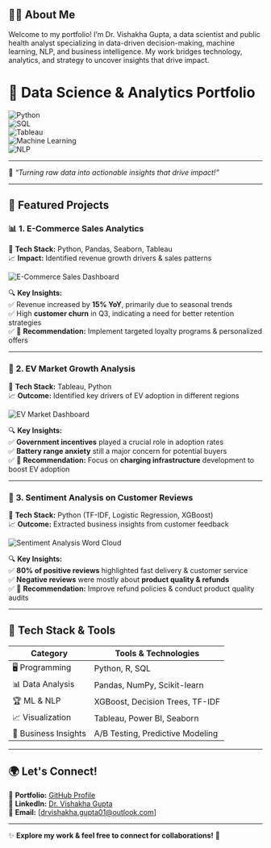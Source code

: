 ## 👩‍💻 **About Me**  

Welcome to my portfolio! I’m Dr. Vishakha Gupta, a data scientist and public health analyst specializing in data-driven decision-making, machine learning, NLP, and business intelligence. My work bridges technology, analytics, and strategy to uncover insights that drive impact.

# 🚀 Data Science & Analytics Portfolio  

![Python](https://img.shields.io/badge/Python-3670A0?style=for-the-badge&logo=python&logoColor=white)  
![SQL](https://img.shields.io/badge/SQL-CC2927?style=for-the-badge&logo=microsoft-sql-server&logoColor=white)  
![Tableau](https://img.shields.io/badge/Tableau-E97627?style=for-the-badge&logo=tableau&logoColor=white)  
![Machine Learning](https://img.shields.io/badge/Machine%20Learning-0077b5?style=for-the-badge&logo=scikitlearn&logoColor=white)  
![NLP](https://img.shields.io/badge/NLP-FF5733?style=for-the-badge&logo=spacy&logoColor=white)  

---

📢 *“Turning raw data into actionable insights that drive impact!”*  

---

## 📌 **Featured Projects**  

### 📊 **1. E-Commerce Sales Analytics**  
📌 **Tech Stack:** Python, Pandas, Seaborn, Tableau  
📈 **Impact:** Identified revenue growth drivers & sales patterns  

![E-Commerce Sales Dashboard](https://your-image-link-here.com)  

🔍 **Key Insights:**  
✅ Revenue increased by **15% YoY**, primarily due to seasonal trends  
✅ High **customer churn** in Q3, indicating a need for better retention strategies  
✅ 📌 **Recommendation:** Implement targeted loyalty programs & personalized offers  

---

### 🚗 **2. EV Market Growth Analysis**  
📌 **Tech Stack:** Tableau, Python  
📈 **Outcome:** Identified key drivers of EV adoption in different regions  

![EV Market Dashboard](https://your-image-link-here.com)  

🔍 **Key Insights:**  
✅ **Government incentives** played a crucial role in adoption rates  
✅ **Battery range anxiety** still a major concern for potential buyers  
✅ 📌 **Recommendation:** Focus on **charging infrastructure** development to boost EV adoption  

---

### 💬 **3. Sentiment Analysis on Customer Reviews**  
📌 **Tech Stack:** Python (TF-IDF, Logistic Regression, XGBoost)  
📈 **Outcome:** Extracted business insights from customer feedback  

![Sentiment Analysis Word Cloud](https://your-image-link-here.com)  

🔍 **Key Insights:**  
✅ **80% of positive reviews** highlighted fast delivery & customer service  
✅ **Negative reviews** were mostly about **product quality & refunds**  
✅ 📌 **Recommendation:** Improve refund policies & conduct product quality audits  

---

## 🚀 **Tech Stack & Tools**  

| **Category**        | **Tools & Technologies** |
|----------------------|-------------------------|
| 🖥️ Programming      | Python, R, SQL           |
| 📊 Data Analysis    | Pandas, NumPy, Scikit-learn |
| 🏆 ML & NLP        | XGBoost, Decision Trees, TF-IDF |
| 📈 Visualization    | Tableau, Power BI, Seaborn |
| 🔬 Business Insights | A/B Testing, Predictive Modeling |

---

## 🌍 **Let's Connect!**  

📌 **Portfolio:** [GitHub Profile](https://github.com/dr-vishakha-gupta)  
📌 **LinkedIn:** [Dr. Vishakha Gupta](https://www.linkedin.com/in/dr-vishakha-gupta/)  
📌 **Email:** [drvishakha.gupta01@outlook.com]  

---

✨ **Explore my work & feel free to connect for collaborations!** 🚀  
